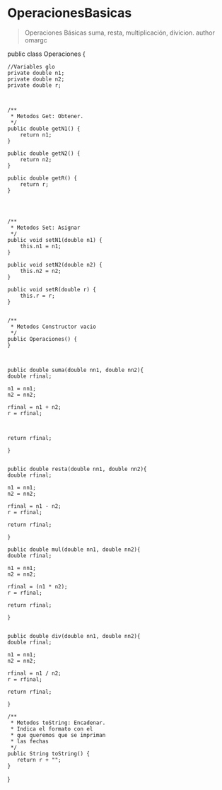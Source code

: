 # OperacionesBasicas
>Operaciones Básicas suma, resta, multiplicación, divicion.
>author omargc
 
public class Operaciones {
    
    //Variables glo
    private double n1;
    private double n2;
    private double r;

    
    
    /**
     * Metodos Get: Obtener.
     */
    public double getN1() {
        return n1;
    }

    public double getN2() {
        return n2;
    }

    public double getR() {
        return r;
    }
    
    
    
    
    /**
     * Metodos Set: Asignar
     */
    public void setN1(double n1) {
        this.n1 = n1;
    }

    public void setN2(double n2) {
        this.n2 = n2;
    }

    public void setR(double r) {
        this.r = r;
    }
    
    
    /**
     * Metodos Constructor vacio
     */
    public Operaciones() {
    }
    
   
    
    public double suma(double nn1, double nn2){
    double rfinal;
    
    n1 = nn1;
    n2 = nn2;
    
    rfinal = n1 + n2;
    r = rfinal;
    
    
    
    return rfinal;
    
    }
    
    
    public double resta(double nn1, double nn2){
    double rfinal;
    
    n1 = nn1;
    n2 = nn2;
    
    rfinal = n1 - n2;
    r = rfinal;
    
    return rfinal;
    
    }
    
    public double mul(double nn1, double nn2){
    double rfinal;
    
    n1 = nn1;
    n2 = nn2;
    
    rfinal = (n1 * n2);
    r = rfinal;
    
    return rfinal;
    
    }
    
    
    public double div(double nn1, double nn2){
    double rfinal;
    
    n1 = nn1;
    n2 = nn2;
    
    rfinal = n1 / n2;
    r = rfinal;
    
    return rfinal;
    
    }
    
    /**
     * Metodos toString: Encadenar.
     * Indica el formato con el
     * que queremos que se impriman
     * las fechas
     */
    public String toString() {
       return r + "";
    }
    
    
    
    
    
}
